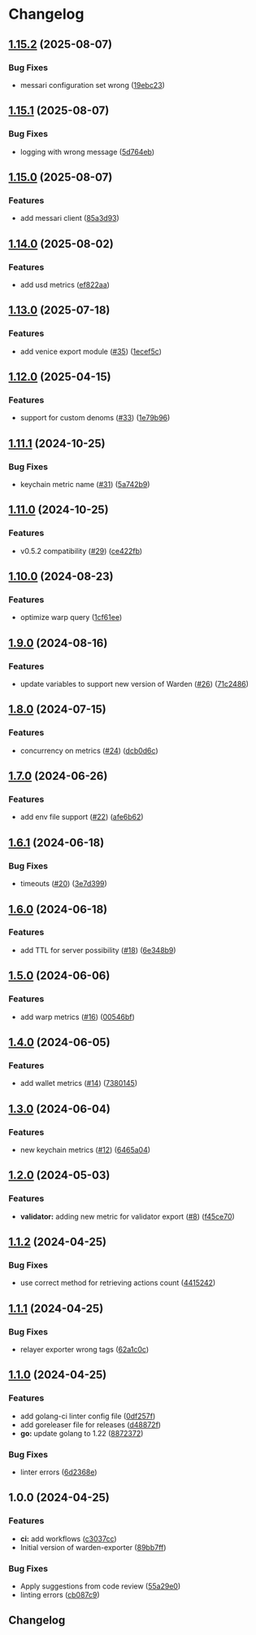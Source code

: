 # Changelog

## [1.15.2](https://github.com/warden-protocol/warden-exporter/compare/v1.15.1...v1.15.2) (2025-08-07)


### Bug Fixes

* messari configuration set wrong ([19ebc23](https://github.com/warden-protocol/warden-exporter/commit/19ebc237f7d8b91a71ba78dfd617a2216922280b))

## [1.15.1](https://github.com/warden-protocol/warden-exporter/compare/v1.15.0...v1.15.1) (2025-08-07)


### Bug Fixes

* logging with wrong message ([5d764eb](https://github.com/warden-protocol/warden-exporter/commit/5d764ebf9f39124e42d0322d337f1f5778f27cd1))

## [1.15.0](https://github.com/warden-protocol/warden-exporter/compare/v1.14.0...v1.15.0) (2025-08-07)


### Features

* add messari client ([85a3d93](https://github.com/warden-protocol/warden-exporter/commit/85a3d9309f11a2f17ab89f28378bcfcec2ac39ee))

## [1.14.0](https://github.com/warden-protocol/warden-exporter/compare/v1.13.0...v1.14.0) (2025-08-02)


### Features

* add usd metrics ([ef822aa](https://github.com/warden-protocol/warden-exporter/commit/ef822aa90061940da545cacf9dd861bdbca50ebc))

## [1.13.0](https://github.com/warden-protocol/warden-exporter/compare/v1.12.0...v1.13.0) (2025-07-18)


### Features

* add venice export module ([#35](https://github.com/warden-protocol/warden-exporter/issues/35)) ([1ecef5c](https://github.com/warden-protocol/warden-exporter/commit/1ecef5ccf5ed66c516d0a917acf225973fee93d2))

## [1.12.0](https://github.com/warden-protocol/warden-exporter/compare/v1.11.1...v1.12.0) (2025-04-15)


### Features

* support for custom denoms ([#33](https://github.com/warden-protocol/warden-exporter/issues/33)) ([1e79b96](https://github.com/warden-protocol/warden-exporter/commit/1e79b96479a34839284da1fc171de41ec4fab560))

## [1.11.1](https://github.com/warden-protocol/warden-exporter/compare/v1.11.0...v1.11.1) (2024-10-25)


### Bug Fixes

* keychain metric name ([#31](https://github.com/warden-protocol/warden-exporter/issues/31)) ([5a742b9](https://github.com/warden-protocol/warden-exporter/commit/5a742b909a3854039164a0f65538d5696419b7de))

## [1.11.0](https://github.com/warden-protocol/warden-exporter/compare/v1.10.0...v1.11.0) (2024-10-25)


### Features

* v0.5.2 compatibility ([#29](https://github.com/warden-protocol/warden-exporter/issues/29)) ([ce422fb](https://github.com/warden-protocol/warden-exporter/commit/ce422fb44aef69626a7d780c044fd69c7230cf76))

## [1.10.0](https://github.com/warden-protocol/warden-exporter/compare/v1.9.0...v1.10.0) (2024-08-23)


### Features

* optimize warp query ([1cf61ee](https://github.com/warden-protocol/warden-exporter/commit/1cf61ee92c3dead4ef186c8a24b0bf133f46bd71))

## [1.9.0](https://github.com/warden-protocol/warden-exporter/compare/v1.8.0...v1.9.0) (2024-08-16)


### Features

* update variables to support new version of Warden ([#26](https://github.com/warden-protocol/warden-exporter/issues/26)) ([71c2486](https://github.com/warden-protocol/warden-exporter/commit/71c2486a853240b0bfa9c89ba81d730f05f89d81))

## [1.8.0](https://github.com/warden-protocol/warden-exporter/compare/v1.7.0...v1.8.0) (2024-07-15)


### Features

* concurrency on metrics ([#24](https://github.com/warden-protocol/warden-exporter/issues/24)) ([dcb0d6c](https://github.com/warden-protocol/warden-exporter/commit/dcb0d6ce8a42ee2d86436378cafd8e7286402e9e))

## [1.7.0](https://github.com/warden-protocol/warden-exporter/compare/v1.6.1...v1.7.0) (2024-06-26)


### Features

* add env file support ([#22](https://github.com/warden-protocol/warden-exporter/issues/22)) ([afe6b62](https://github.com/warden-protocol/warden-exporter/commit/afe6b625249b5deb4573eaf85490a5cace5d138a))

## [1.6.1](https://github.com/warden-protocol/warden-exporter/compare/v1.6.0...v1.6.1) (2024-06-18)


### Bug Fixes

* timeouts ([#20](https://github.com/warden-protocol/warden-exporter/issues/20)) ([3e7d399](https://github.com/warden-protocol/warden-exporter/commit/3e7d39968be0edb9e39d510ebc801fd74d270b22))

## [1.6.0](https://github.com/warden-protocol/warden-exporter/compare/v1.5.0...v1.6.0) (2024-06-18)


### Features

* add TTL for server possibility ([#18](https://github.com/warden-protocol/warden-exporter/issues/18)) ([6e348b9](https://github.com/warden-protocol/warden-exporter/commit/6e348b90c37c87b153fa2729742e89177b4b4f0e))

## [1.5.0](https://github.com/warden-protocol/warden-exporter/compare/v1.4.0...v1.5.0) (2024-06-06)


### Features

* add warp metrics ([#16](https://github.com/warden-protocol/warden-exporter/issues/16)) ([00546bf](https://github.com/warden-protocol/warden-exporter/commit/00546bf4236bc6280c56f62cd30f6f5c9a30211b))

## [1.4.0](https://github.com/warden-protocol/warden-exporter/compare/v1.3.0...v1.4.0) (2024-06-05)


### Features

* add wallet metrics ([#14](https://github.com/warden-protocol/warden-exporter/issues/14)) ([7380145](https://github.com/warden-protocol/warden-exporter/commit/73801459d317d711b2f48a565b12bf5fe0e03dab))

## [1.3.0](https://github.com/warden-protocol/warden-exporter/compare/v1.2.0...v1.3.0) (2024-06-04)


### Features

* new keychain metrics ([#12](https://github.com/warden-protocol/warden-exporter/issues/12)) ([6465a04](https://github.com/warden-protocol/warden-exporter/commit/6465a04b1e4f5eb98547ba89f61ae1250d836809))

## [1.2.0](https://github.com/warden-protocol/warden-exporter/compare/v1.1.2...v1.2.0) (2024-05-03)


### Features

* **validator:** adding new metric for validator export ([#8](https://github.com/warden-protocol/warden-exporter/issues/8)) ([f45ce70](https://github.com/warden-protocol/warden-exporter/commit/f45ce70047d02c1761769184214bd5837ded6b4c))

## [1.1.2](https://github.com/warden-protocol/warden-exporter/compare/v1.1.1...v1.1.2) (2024-04-25)


### Bug Fixes

* use correct method for retrieving actions count ([4415242](https://github.com/warden-protocol/warden-exporter/commit/4415242515be2c6ad602b2df96e6d8aa4b5af4a7))

## [1.1.1](https://github.com/warden-protocol/warden-exporter/compare/v1.1.0...v1.1.1) (2024-04-25)


### Bug Fixes

* relayer exporter wrong tags ([62a1c0c](https://github.com/warden-protocol/warden-exporter/commit/62a1c0c52a1e888ec91a3bf945d9bba349d6478b))

## [1.1.0](https://github.com/warden-protocol/warden-exporter/compare/v1.0.0...v1.1.0) (2024-04-25)


### Features

* add golang-ci linter config file ([0df257f](https://github.com/warden-protocol/warden-exporter/commit/0df257f636bf9d1211f31a66fe1c4b74a7cd05bb))
* add goreleaser file for releases ([d48872f](https://github.com/warden-protocol/warden-exporter/commit/d48872ff3a5e1201864b209b67930b04af8c8957))
* **go:** update golang to 1.22 ([8872372](https://github.com/warden-protocol/warden-exporter/commit/8872372deb293517ecd4223df4ef2dd080076811))


### Bug Fixes

* linter errors ([6d2368e](https://github.com/warden-protocol/warden-exporter/commit/6d2368e4d960bc83ccb3f63155b7f313d538b5f4))

## 1.0.0 (2024-04-25)


### Features

* **ci:** add workflows ([c3037cc](https://github.com/warden-protocol/warden-exporter/commit/c3037ccccb5efbb27cce1ad1c806c65aa7412226))
* Initial version of warden-exporter ([89bb7ff](https://github.com/warden-protocol/warden-exporter/commit/89bb7ffa84f787e23f495c61f51e607375c1a9b3))


### Bug Fixes

* Apply suggestions from code review ([55a29e0](https://github.com/warden-protocol/warden-exporter/commit/55a29e0ccaf4a1a477311dff9890b9418fefda9d))
* linting errors ([cb087c9](https://github.com/warden-protocol/warden-exporter/commit/cb087c98793d494ca6d80e54942a1abc3f75bc32))

## Changelog
